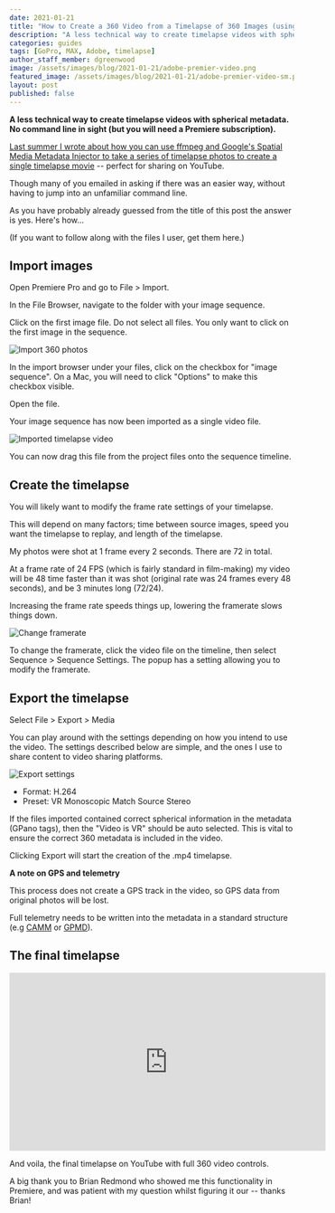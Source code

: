 ```yaml
---
date: 2021-01-21
title: "How to Create a 360 Video from a Timelapse of 360 Images (using Adobe Premiere Pro)"
description: "A less technical way to create timelapse videos with spherical metadata. No command line in sight (but you will need a Premiere subscription)."
categories: guides
tags: [GoPro, MAX, Adobe, timelapse]
author_staff_member: dgreenwood
image: /assets/images/blog/2021-01-21/adobe-premier-video.png
featured_image: /assets/images/blog/2021-01-21/adobe-premier-video-sm.png
layout: post
published: false
---
```


**A less technical way to create timelapse videos with spherical metadata. No command line in sight (but you will need a Premiere subscription).**

[Last summer I wrote about how you can use ffmpeg and Google's Spatial Media Metadata Injector to take a series of timelapse photos to create a single timelapse movie](/blog/2021/turn-360-photos-into-360-video) -- perfect for sharing on YouTube.

Though many of you emailed in asking if there was an easier way, without having to jump into an unfamiliar command line.

As you have probably already guessed from the title of this post the answer is yes. Here's how...

(If you want to follow along with the files I user, get them here.)

## Import images

Open Premiere Pro and go to File > Import.

In the File Browser, navigate to the folder with your image sequence.

Click on the first image file. Do not select all files. You only want to click on the first image in the sequence.

<img class="img-fluid" src="/assets/images/blog/2021-01-21/adobe-premiere-import-files.png" alt="Import 360 photos" title="Import 360 photos" />

In the import browser under your files, click on the checkbox for "image sequence". On a Mac, you will need to click "Options" to make this checkbox visible.

Open the file.

Your image sequence has now been imported as a single video file.

<img class="img-fluid" src="/assets/images/blog/2021-01-21/adobe-premier-video.png" alt="Imported timelapse video" title="Imported timelapse video" />

You can now drag this file from the project files onto the sequence timeline.

## Create the timelapse

You will likely want to modify the frame rate settings of your timelapse.

This will depend on many factors; time between source images, speed you want the timelapse to replay, and length of the timelapse.

My photos were shot at 1 frame every 2 seconds. There are 72 in total.

At a frame rate of 24 FPS (which is fairly standard in film-making) my video will be 48 time faster than it was shot (original rate was 24 frames every 48 seconds), and be 3 minutes long (72/24).

Increasing the frame rate speeds things up, lowering the framerate slows things down.

<img class="img-fluid" src="/assets/images/blog/2021-01-21/adobe-premiere-change-framerate.png" alt="Change framerate" title="Change framerate" />

To change the framerate, click the video file on the timeline, then select Sequence > Sequence Settings. The popup has a setting allowing you to modify the framerate.

## Export the timelapse

Select File > Export > Media

You can play around with the settings depending on how you intend to use the video. The settings described below are simple, and the ones I use to share content to video sharing platforms.

<img class="img-fluid" src="/assets/images/blog/2021-01-21/adobe-premiere-export-vr-timelapse.png" alt="Export settings" title="Export settings" />

* Format: H.264
* Preset: VR Monoscopic Match Source Stereo

If the files imported contained correct spherical information in the metadata (GPano tags), then the "Video is VR" should be auto selected. This is vital to ensure the correct 360 metadata is included in the video.

Clicking Export will start the creation of the .mp4 timelapse.

**A note on GPS and telemetry**

This process does not create a GPS track in the video, so GPS data from original photos will be lost.

Full telemetry needs to be written into the metadata in a standard structure (e.g [CAMM](https://developers.google.com/streetview/publish/camm-spec) or [GPMD](https://github.com/gopro/gpmf-parser)).

## The final timelapse

<iframe width="560" height="315" src="https://www.youtube-nocookie.com/embed/B2wP6Jfdg1A" title="YouTube video player" frameborder="0" allow="accelerometer; autoplay; clipboard-write; encrypted-media; gyroscope; picture-in-picture" allowfullscreen></iframe>

And voila, the final timelapse on YouTube with full 360 video controls.

A big thank you to Brian Redmond who showed me this functionality in Premiere, and was patient with my question whilst figuring it our -- thanks Brian!